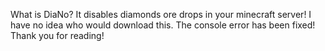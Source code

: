 What is DiaNo?
It disables diamonds ore drops in your minecraft server!
I have no idea who would download this.
The console error has been fixed!
Thank you for reading!
